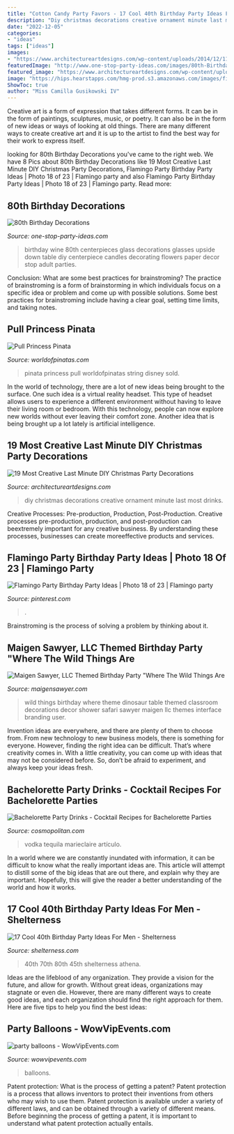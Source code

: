 ```yaml
---
title: "Cotton Candy Party Favors - 17 Cool 40th Birthday Party Ideas For Men"
description: "Diy christmas decorations creative ornament minute last most drinks"
date: "2022-12-05"
categories:
- "ideas"
tags: ["ideas"]
images:
- "https://www.architectureartdesigns.com/wp-content/uploads/2014/12/1167-630x944.jpg"
featuredImage: "http://www.one-stop-party-ideas.com/images/80th-Birthday-Centerpiece-Upside-Down-Glass.jpg"
featured_image: "https://www.architectureartdesigns.com/wp-content/uploads/2014/12/1167-630x944.jpg"
image: "https://hips.hearstapps.com/hmg-prod.s3.amazonaws.com/images/fishbowl-s-mystic-marvel-13-1490287580.jpg?crop=1xw:1xh;center,top&amp;resize=768:*"
ShowToc: true
author: "Miss Camilla Gusikowski IV"
---
```



Creative art is a form of expression that takes different forms. It can be in the form of paintings, sculptures, music, or poetry. It can also be in the form of new ideas or ways of looking at old things. There are many different ways to create creative art and it is up to the artist to find the best way for their work to express itself.

	

		
looking for 80th Birthday Decorations you've came to the right web. We have 8 Pics about 80th Birthday Decorations like 19 Most Creative Last Minute DIY Christmas Party Decorations, Flamingo Party Birthday Party Ideas | Photo 18 of 23 | Flamingo party and also Flamingo Party Birthday Party Ideas | Photo 18 of 23 | Flamingo party. Read more:
		
    
## 80th Birthday Decorations

<img loading=lazy src="http://www.one-stop-party-ideas.com/images/80th-Birthday-Centerpiece-Upside-Down-Glass.jpg" onerror="this.onerror=null;this.src='https://tse3.mm.bing.net/th?id=OIP.VV4moNR-sS6ddMcVoGNfxQHaLH&amp;pid=15.1';" alt="80th Birthday Decorations">

_Source: one-stop-party-ideas.com_

>birthday wine 80th centerpieces glass decorations glasses upside down table diy centerpiece candles decorating flowers paper decor stop adult parties. 

	

Conclusion: What are some best practices for brainstroming?
The practice of brainstroming is a form of brainstorming in which individuals focus on a specific idea or problem and come up with possible solutions. Some best practices for brainstroming include having a clear goal, setting time limits, and taking notes.

    
## Pull Princess Pinata

<img loading=lazy src="https://cdn11.bigcommerce.com/s-4c994/products/286/images/463/Disney_Princess_Pull_String_Pinata__90452.1341178514.490.588.jpg?c=2" onerror="this.onerror=null;this.src='https://tse4.mm.bing.net/th?id=OIP.TF7qT5hLAFlW5QrTWSnnfgAAAA&amp;pid=15.1';" alt="Pull Princess Pinata">

_Source: worldofpinatas.com_

>pinata princess pull worldofpinatas string disney sold. 

	

In the world of technology, there are a lot of new ideas being brought to the surface. One such idea is a virtual reality headset. This type of headset allows users to experience a different environment without having to leave their living room or bedroom. With this technology, people can now explore new worlds without ever leaving their comfort zone. Another idea that is being brought up a lot lately is artificial intelligence.

    
## 19 Most Creative Last Minute DIY Christmas Party Decorations

<img loading=lazy src="https://www.architectureartdesigns.com/wp-content/uploads/2014/12/1167-630x944.jpg" onerror="this.onerror=null;this.src='https://tse2.mm.bing.net/th?id=OIP.yWmayHS9NrG1ZBc807NcxgHaLG&amp;pid=15.1';" alt="19 Most Creative Last Minute DIY Christmas Party Decorations">

_Source: architectureartdesigns.com_

>diy christmas decorations creative ornament minute last most drinks. 

	

Creative Processes: Pre-production, Production, Post-Production.
Creative processes pre-production, production, and post-production can beextremely important for any creative business. By understanding these processes, businesses can create moreeffective products and services.

    
## Flamingo Party Birthday Party Ideas | Photo 18 Of 23 | Flamingo Party

<img loading=lazy src="https://i.pinimg.com/736x/57/65/d0/5765d02508ac0b01c185be73d7d7e328.jpg" onerror="this.onerror=null;this.src='https://tse2.mm.bing.net/th?id=OIP.t1mYLLkMo-2sgtpMQL4mIgHaJ4&amp;pid=15.1';" alt="Flamingo Party Birthday Party Ideas | Photo 18 of 23 | Flamingo party">

_Source: pinterest.com_

>. 

	

Brainstroming is the process of solving a problem by thinking about it.

    
## Maigen Sawyer, LLC Themed Birthday Party &quot;Where The Wild Things Are

<img loading=lazy src="http://maigensawyer.com/wp-content/uploads/sites/2/2013/09/sarah8.jpg" onerror="this.onerror=null;this.src='https://tse2.mm.bing.net/th?id=OIP.L1_Va_8WVbu0ssikK4SZAAHaID&amp;pid=15.1';" alt="Maigen Sawyer, LLC Themed Birthday Party &quot;Where The Wild Things Are">

_Source: maigensawyer.com_

>wild things birthday where theme dinosaur table themed classroom decorations decor shower safari sawyer maigen llc themes interface branding user. 

	

Invention ideas are everywhere, and there are plenty of them to choose from. From new technology to new business models, there is something for everyone. However, finding the right idea can be difficult. That’s where creativity comes in. With a little creativity, you can come up with ideas that may not be considered before. So, don’t be afraid to experiment, and always keep your ideas fresh.

    
## Bachelorette Party Drinks - Cocktail Recipes For Bachelorette Parties

<img loading=lazy src="https://hips.hearstapps.com/hmg-prod.s3.amazonaws.com/images/fishbowl-s-mystic-marvel-13-1490287580.jpg?crop=1xw:1xh;center,top&amp;resize=768:*" onerror="this.onerror=null;this.src='https://tse3.mm.bing.net/th?id=OIP.MVdg81Vb9sBzPW8j8h2hnAHaLa&amp;pid=15.1';" alt="Bachelorette Party Drinks - Cocktail Recipes for Bachelorette Parties">

_Source: cosmopolitan.com_

>vodka tequila marieclaire artículo. 

	

In a world where we are constantly inundated with information, it can be difficult to know what the really important ideas are. This article will attempt to distill some of the big ideas that are out there, and explain why they are important. Hopefully, this will give the reader a better understanding of the world and how it works.

    
## 17 Cool 40th Birthday Party Ideas For Men - Shelterness

<img loading=lazy src="https://i.shelterness.com/2017/02/07-vintage-dude-thank-tags-for-party-favors.jpg" onerror="this.onerror=null;this.src='https://tse4.mm.bing.net/th?id=OIP.Ne2XOytjrLigGekK1BxSpwHaJ4&amp;pid=15.1';" alt="17 Cool 40th Birthday Party Ideas For Men - Shelterness">

_Source: shelterness.com_

>40th 70th 80th 45th shelterness athena. 

	

Ideas are the lifeblood of any organization. They provide a vision for the future, and allow for growth. Without great ideas, organizations may stagnate or even die. However, there are many different ways to create good ideas, and each organization should find the right approach for them. Here are five tips to help you find the best ideas:

    
## Party Balloons - WowVipEvents.com

<img loading=lazy src="https://wowvipevents.com/wp-content/uploads/2013/07/party-balloons.jpg" onerror="this.onerror=null;this.src='https://tse1.mm.bing.net/th?id=OIP.XbRpdeCbp2PB3FuDyKh8UAHaEb&amp;pid=15.1';" alt="party balloons - WowVipEvents.com">

_Source: wowvipevents.com_

>balloons. 

	

Patent protection: What is the process of getting a patent?
Patent protection is a process that allows inventors to protect their inventions from others who may wish to use them. Patent protection is available under a variety of different laws, and can be obtained through a variety of different means. Before beginning the process of getting a patent, it is important to understand what patent protection actually entails.

